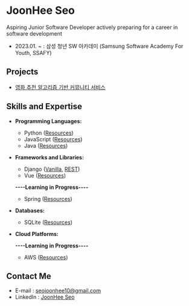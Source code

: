 
# JoonHee Seo
Aspiring Junior Software Developer actively preparing for a career in software development

- 2023.01. ~ : 삼성 청년 SW 아카데미 (Samsung Software Academy For Youth, SSAFY)


## Projects
- [영화 추천 알고리즘 기반 커뮤니티 서비스](https://github.com/JoonHeeSeo/Final_PJT)


## Skills and Expertise
- **Programming Languages:** 
  - Python ([Resources](https://github.com/JoonHeeSeo/SAFFY_01_Python))
  - JavaScript ([Resources](https://github.com/JoonHeeSeo/SAFFY_06_JavaScript))
   - Java ([Resources](https://github.com/JoonHeeSeo/WIL_Java))
 
- **Frameworks and Libraries:**
  - Django ([Vanilla](https://github.com/JoonHeeSeo/SAFFY_03_Django), [REST](https://github.com/JoonHeeSeo/SAFFY_05_Django_REST_Framework))
  - Vue ([Resources](https://github.com/JoonHeeSeo/SAFFY_07_Vue))

  **----Learning in Progress----**
   - Spring ([Resources](https://github.com/JoonHeeSeo/WIL_Spring))

- **Databases:**
  - SQLite ([Resources](https://github.com/JoonHeeSeo/SAFFY_04_Database))

- **Cloud Platforms:**

  **----Learning in Progress----**
  - AWS ([Resources](https://github.com/JoonHeeSeo/WIL_AWS))


## Contact Me
- E-mail : [seojoonhee10@gmail.com](mailto:seojoonhee10@gmail.com)
- LinkedIn : [JoonHee Seo](https://www.linkedin.com/in/joonhee-seo-82909027a/)

